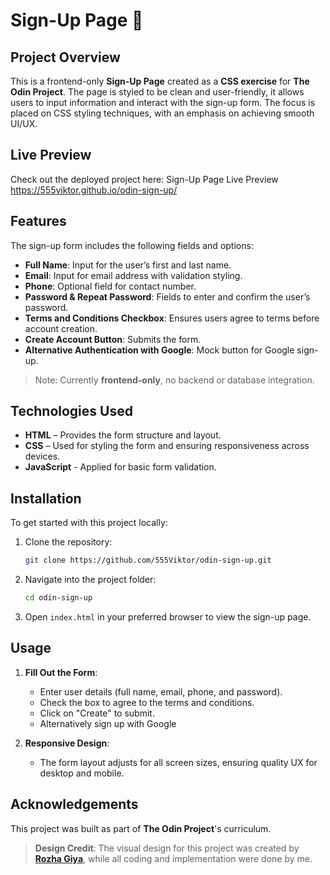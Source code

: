 # Sign-Up Page 🔐

## Project Overview  
This is a frontend-only **Sign-Up Page** created as a **CSS exercise** for **The Odin Project**. The page is styled to be clean and user-friendly, it allows users to input information and interact with the sign-up form. The focus is placed on CSS styling techniques, with an emphasis on achieving smooth UI/UX.

## Live Preview
Check out the deployed project here: Sign-Up Page Live Preview https://555viktor.github.io/odin-sign-up/

## Features  
The sign-up form includes the following fields and options:

- **Full Name**: Input for the user’s first and last name.
- **Email**: Input for email address with validation styling.
- **Phone**: Optional field for contact number.
- **Password & Repeat Password**: Fields to enter and confirm the user’s password.
- **Terms and Conditions Checkbox**: Ensures users agree to terms before account creation.
- **Create Account Button**: Submits the form.
- **Alternative Authentication with Google**: Mock button for Google sign-up.

> Note: Currently **frontend-only**, no backend or database integration.

## Technologies Used  
- **HTML** – Provides the form structure and layout.
- **CSS** – Used for styling the form and ensuring responsiveness across devices.
- **JavaScript** - Applied for basic form validation.

## Installation

To get started with this project locally:

1. Clone the repository:
   ```bash
   git clone https://github.com/555Viktor/odin-sign-up.git
   ```

2. Navigate into the project folder:
   ```bash
   cd odin-sign-up
   ```

3. Open `index.html` in your preferred browser to view the sign-up page.

## Usage  

1. **Fill Out the Form**:  
   - Enter user details  (full name, email, phone, and password).
   - Check the box to agree to the terms and conditions.
   - Click on "Create" to submit.
   - Alternatively sign up with Google

2. **Responsive Design**:  
   - The form layout adjusts for all screen sizes, ensuring quality UX for desktop and mobile.

## Acknowledgements  
This project was built as part of **The Odin Project**'s curriculum.  
> **Design Credit**: The visual design for this project was created by **[**Rozha Giya**](https://www.figma.com/@R_G)**, while all coding and implementation were done by me.
